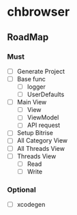 # chbrowser

## RoadMap
### Must
- [ ] Generate Project
- [ ] Base func
  - [ ] logger
  - [ ] UserDefaults
- [ ] Main View
  - [ ] View
  - [ ] ViewModel
  - [ ] API request
- [ ] Setup Bitrise
- [ ] All Category View
- [ ] All Threads View
- [ ] Threads View
  - [ ] Read
  - [ ] Write

### Optional
- [ ] xcodegen